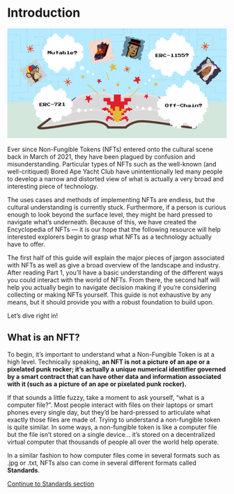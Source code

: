 # Introduction

![GRAPHIC CONCEPT PLACEHOLDER, NOT FINAL GRAPHIC](/docs/images/encyclopedia/main-graphic-nftschool.png)

Ever since Non-Fungible Tokens (NFTs) entered onto the cultural scene back in March of 2021, they have been plagued by confusion and misunderstanding. Particular types of NFTs such as the well-known (and well-critiqued) Bored Ape Yacht Club have unintentionally led many people to develop a narrow and distorted view of what is actually a very broad and interesting piece of technology. 

The uses cases and methods of implementing NFTs are endless, but the cultural understanding is currently stuck. Furthermore, if a person is curious enough to look beyond the surface level, they might be hard pressed to navigate what’s underneath. Because of this, we have created the Encyclopedia of NFTs — it is our hope that the following resource will help interested explorers begin to grasp what NFTs as a technology actually have to offer. 

The first half of this guide will explain the major pieces of jargon associated with NFTs as well as give a broad overview of the landscape and industry. After reading Part 1, you’ll have a basic understanding of the different ways you could interact with the world of NFTs. From there, the second half will help you actually begin to navigate decision making if you’re considering collecting or making NFTs yourself. This guide is not exhaustive by any means, but it should provide you with a robust foundation to build upon.

Let’s dive right in!

## What is an NFT?

To begin, it’s important to understand what a Non-Fungible Token is at a high level. Technically speaking, **an NFT is not a picture of an ape or a pixelated punk rocker; it’s actually a unique numerical identifier governed by a smart contract that can have other data and information associated with it (such as a picture of an ape or pixelated punk rocker).** 

If that sounds a little fuzzy, take a moment to ask yourself, “what is a computer file?”. Most people interact with files on their laptops or smart phones every single day, but they’d be hard-pressed to articulate what exactly those files are made of. Trying to understand a non-fungible token is quite similar. In some ways, a non-fungible token is like a computer file but the file isn’t stored on a single device… it’s stored on a decentralized virtual computer that thousands of people all over the world help operate. 

In a similar fashion to how computer files come in several formats such as .jpg or .txt, NFTs also can come in several different formats called **Standards**.

[Continue to Standards section](/encyclopedia/part-1/standards)
